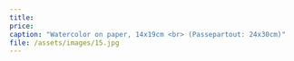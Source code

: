 ```yaml
---
title: 
price:
caption: "Watercolor on paper, 14x19cm <br> (Passepartout: 24x30cm)"
file: /assets/images/15.jpg
---
```

